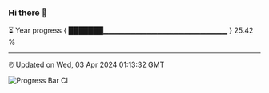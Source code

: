 ### Hi there 👋

⏳ Year progress { ███████▁▁▁▁▁▁▁▁▁▁▁▁▁▁▁▁▁▁▁▁▁▁▁ } 25.42 %

---

⏰ Updated on Wed, 03 Apr 2024 01:13:32 GMT

![Progress Bar CI](https://github.com/ZhaoGui/ZhaoGui/workflows/Progress%20Bar%20CI/badge.svg)
